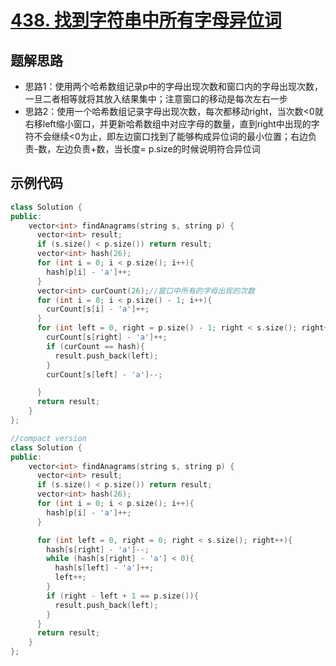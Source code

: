 # [438. 找到字符串中所有字母异位词 ](https://leetcode.cn/problems/find-all-anagrams-in-a-string/description/)

## 题解思路

- 思路1：使用两个哈希数组记录p中的字母出现次数和窗口内的字母出现次数，一旦二者相等就将其放入结果集中；注意窗口的移动是每次左右一步
- 思路2：使用一个哈希数组记录字母出现次数，每次都移动right，当次数<0就右移left缩小窗口，并更新哈希数组中对应字母的数量，直到right中出现的字符不会继续<0为止，即左边窗口找到了能够构成异位词的最小位置；右边负责-数，左边负责+数，当长度= p.size的时候说明符合异位词

## 示例代码

```C++
class Solution {
public:
    vector<int> findAnagrams(string s, string p) {
      vector<int> result;
      if (s.size() < p.size()) return result;
      vector<int> hash(26);
      for (int i = 0; i < p.size(); i++){
        hash[p[i] - 'a']++;
      }
      vector<int> curCount(26);//窗口中所有的字母出现的次数
      for (int i = 0; i < p.size() - 1; i++){
        curCount[s[i] - 'a']++;
      }
      for (int left = 0, right = p.size() - 1; right < s.size(); right++, left++){//开始滑动窗口
        curCount[s[right] - 'a']++;
        if (curCount == hash){
          result.push_back(left);
        }
        curCount[s[left] - 'a']--;

      }
      return result;
    }
};

//compact version
class Solution {
public:
    vector<int> findAnagrams(string s, string p) {
      vector<int> result;
      if (s.size() < p.size()) return result;
      vector<int> hash(26);
      for (int i = 0; i < p.size(); i++){
        hash[p[i] - 'a']++;
      }

      for (int left = 0, right = 0; right < s.size(); right++){
        hash[s[right] - 'a']--;
        while (hash[s[right] - 'a'] < 0){
          hash[s[left] - 'a']++;
          left++;
        }
        if (right - left + 1 == p.size()){
          result.push_back(left);
        }
      }
      return result;
    }
};

```

